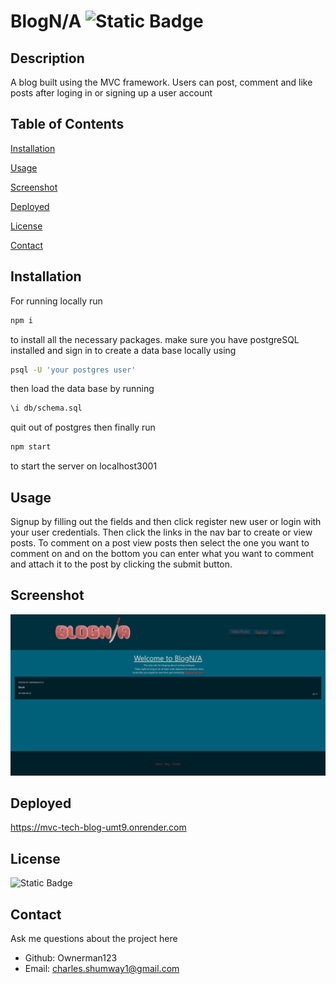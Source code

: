 # BlogN/A ![Static Badge](https://img.shields.io/badge/License-MIT-blue)
## Description 
 A blog built using the MVC framework. Users can post, comment and like posts after loging in or signing up a user account
## Table of Contents
[Installation](#installation)

[Usage](#usage)

[Screenshot](#screenshot)

[Deployed](#deployed)

[License](#license)

[Contact](#contact)

## Installation 

For running locally run 
```bash
npm i 
```
to install all the necessary packages. make sure you have postgreSQL installed and sign in to create a data base locally using
```bash 
psql -U 'your postgres user'
```
then load the data base by running
``` bash
\i db/schema.sql
```
quit out of postgres then finally run 

```bash
npm start 
```
to start the server on localhost3001

## Usage 
Signup by filling out the fields and then click register new user or login with your user credentials. Then click the links in the nav bar to create or view posts. To comment on a post view posts then select the one you want to comment on and on the bottom you can enter what you want to comment and attach it to the post by clicking the submit button.

## Screenshot 

![Homepage](/images/BlogNAhome.PNG "Optional title")

## Deployed

https://mvc-tech-blog-umt9.onrender.com

## License 
![Static Badge](https://img.shields.io/badge/License-MIT-blue)
## Contact 
 Ask me questions about the project here
* Github: Ownerman123
* Email: charles.shumway1@gmail.com
